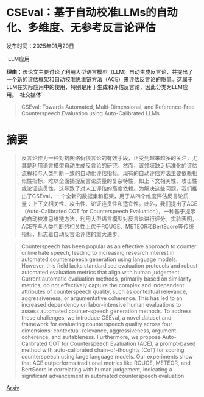 # CSEval：基于自动校准LLMs的自动化、多维度、无参考反言论评估

发布时间：2025年01月29日

`LLM应用

**理由**：该论文主要讨论了利用大型语言模型（LLM）自动生成反言论，并提出了一个新的评估框架和自动校准思维链方法（ACE）来评估反言论的质量。这属于LLM在实际应用中的使用，特别是用于生成和评估反言论，因此分类为LLM应用。` `社交媒体`

> CSEval: Towards Automated, Multi-Dimensional, and Reference-Free Counterspeech Evaluation using Auto-Calibrated LLMs

# 摘要

> 反言论作为一种对抗网络仇恨言论的有效手段，正受到越来越多的关注，尤其是利用语言模型自动生成反言论的研究。然而，该领域缺乏标准化的评估流程和与人类判断一致的自动化评估指标。现有的自动评估方法主要依赖相似性指标，难以全面捕捉反言论质量的复杂特性，如上下文相关性、攻击性或论证连贯性。这导致了对人工评估的高度依赖。为解决这些问题，我们推出了CSEval，一个全新的数据集和框架，用于从四个维度评估反言论质量：上下文相关性、攻击性、论证连贯性和适宜性。此外，我们提出了ACE（Auto-Calibrated COT for Counterspeech Evaluation），一种基于提示的自动校准思维链方法，利用大型语言模型对反言论进行评分。实验表明，ACE在与人类判断的相关性上优于ROUGE、METEOR和BertScore等传统指标，标志着自动反言论评估的重大进步。

> Counterspeech has been popular as an effective approach to counter online hate speech, leading to increasing research interest in automated counterspeech generation using language models. However, this field lacks standardised evaluation protocols and robust automated evaluation metrics that align with human judgement. Current automatic evaluation methods, primarily based on similarity metrics, do not effectively capture the complex and independent attributes of counterspeech quality, such as contextual relevance, aggressiveness, or argumentative coherence. This has led to an increased dependency on labor-intensive human evaluations to assess automated counter-speech generation methods. To address these challenges, we introduce CSEval, a novel dataset and framework for evaluating counterspeech quality across four dimensions: contextual-relevance, aggressiveness, argument-coherence, and suitableness. Furthermore, we propose Auto-Calibrated COT for Counterspeech Evaluation (ACE), a prompt-based method with auto-calibrated chain-of-thoughts (CoT) for scoring counterspeech using large language models. Our experiments show that ACE outperforms traditional metrics like ROUGE, METEOR, and BertScore in correlating with human judgement, indicating a significant advancement in automated counterspeech evaluation.

[Arxiv](https://arxiv.org/abs/2501.17581)